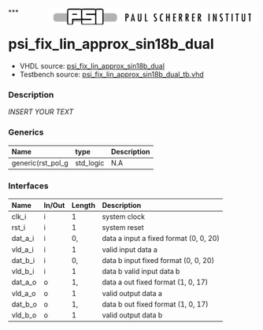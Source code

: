 <img align="right" src="../doc/psi_logo.png">
***

# psi_fix_lin_approx_sin18b_dual
 - VHDL source: [psi_fix_lin_approx_sin18b_dual](../hdl/psi_fix_lin_approx_sin18b_dual.vhd)
 - Testbench source: [psi_fix_lin_approx_sin18b_dual_tb.vhd](../testbench/psi_fix_lin_approx_sin18b_dual_tb.vhd)

### Description
*INSERT YOUR TEXT*

### Generics
| Name              | type      | Description   |
|:------------------|:----------|:--------------|
| generic(rst_pol_g | std_logic | N.A           |

### Interfaces
| Name    | In/Out   | Length   | Description                            |
|:--------|:---------|:---------|:---------------------------------------|
| clk_i   | i        | 1        | system clock                           |
| rst_i   | i        | 1        | system reset                           |
| dat_a_i | i        | 0,       | data a input a fixed format (0, 0, 20) |
| vld_a_i | i        | 1        | valid input data a                     |
| dat_b_i | i        | 0,       | data b input fixed format (0, 0, 20)   |
| vld_b_i | i        | 1        | data b valid input data b              |
| dat_a_o | o        | 1,       | data a out fixed format (1, 0, 17)     |
| vld_a_o | o        | 1        | valid output data a                    |
| dat_b_o | o        | 1,       | data b out fixed format (1, 0, 17)     |
| vld_b_o | o        | 1        | valid output data b                    |